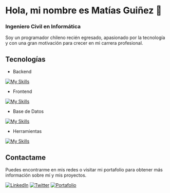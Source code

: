 # Hola, mi nombre es Matías Guiñez 👋
### Ingeniero Civil en Informática

Soy un programador chileno recién egresado, apasionado por la tecnología y con una gran motivación para crecer en mi carrera profesional.

## Tecnologías

- Backend
  
[![My Skills](https://skillicons.dev/icons?i=java,py,spring,django&perline=3)](https://skillicons.dev)

- Frontend
  
[![My Skills](https://skillicons.dev/icons?i=css,html,js,typescript,react,angular&perline=3)](https://skillicons.dev)

- Base de Datos
  
[![My Skills](https://skillicons.dev/icons?i=mysql,postgres,firebase&perline=3)](https://skillicons.dev)

- Herramientas
  
[![My Skills](https://skillicons.dev/icons?i=docker,git,postman,vscode&perline=3)](https://skillicons.dev)


## Contactame

Puedes encontrarme en mis redes o visitar mi portafolio para obtener más información sobre mí y mis proyectos.

[![LinkedIn](https://img.shields.io/badge/LinkedIn-Mat%C3%ADas%20Gui%C3%B1ez-0077B5?style=for-the-badge&logo=linkedin&logoColor=white&labelColor=101010)](https://www.linkedin.com/in/mat%C3%ADas-alexander-gui%C3%B1ez-monsalve)  [![Twitter](https://img.shields.io/badge/Twitter-@MonsalveGuinez-1DA1F2?style=for-the-badge&logo=twitter&logoColor=white&labelColor=101010)](https://twitter.com/MonsalveGuinez) [![Portafolio](https://img.shields.io/badge/Web-Portafolio-14a1f0?style=for-the-badge&logoColor=white&labelColor=101010)](https://gm-dev.netlify.app/)
